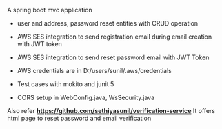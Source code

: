 
A spring boot mvc application
 - user and address, password reset entities with CRUD operation
 - AWS SES integration to send registration email during email creation with JWT token
 - AWS SES integration to send reset password email with JWT Token
 - AWS credentials are in D:/users/sunil/.aws/credentials
 
 - Test cases with mokito and junit 5
  
- CORS setup in WebConfig.java, WsSecurity.java  
 
 Also refer <b>https://github.com/sethiyasunil/verification-service</b>
 It offers html page to reset password and email verification
 
